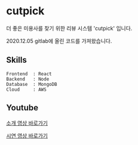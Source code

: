 # cutpick
더 좋은 미용사를 찾기 위한 리뷰 시스템 'cutpick' 입니다.

2020.12.05 gitlab에 올린 코드를 가져왔습니다.

## Skills
```
Frontend  : React
Backend   : Node
Database  : MongoDB
Cloud     : AWS
```

## Youtube
[소개 영상 바로가기](https://www.youtube.com/watch?v=jPsBFzyNeXk&ab_channel=%EC%9D%B4%EC%A4%80%ED%98%B8)

[시연 영상 바로가기](https://www.youtube.com/watch?v=Hb02-PoYu3c&ab_channel=%EC%9D%B4%EC%A4%80%ED%98%B8)

